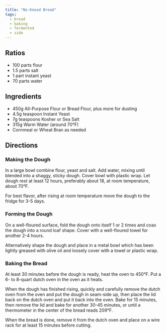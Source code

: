 ```yaml
---
title: "No-Knead Bread"
tags:
  - bread
  - baking
  - fermented
  - side
---
```


## Ratios

- 100 parts flour
- 1.5 parts salt
- 1 part instant yeast
- 70 parts water

## Ingredients

- 450g All-Purpose Flour or Bread Flour, plus more for dusting
- 4.5g teaspoon Instant Yeast
- 7g teaspoons Kosher or Sea Salt
- 315g Warm Water (around 70°F)
- Cornmeal or Wheat Bran as needed

## Directions

### Making the Dough

In a large bowl combine flour, yeast and salt. Add water, mixing until blended into a shaggy, sticky dough. Cover bowl with plastic wrap. Let dough rest at least 12 hours, preferably about 18, at room temperature, about 70°F.

For best flavor, after rising at room temperature move the dough to the fridge for 3-5 days.

### Forming the Dough

On a well-floured surface, fold the dough onto itself 1 or 2 times and coax the dough into a round loaf shape. Cover with a well-floured towel for another 2-4 hours.

Alternatively shape the dough and place in a metal bowl which has been lightly greased with olive oil and loosely cover with a towel or plastic wrap.

### Baking the Bread

At least 30 minutes before the dough is ready, heat the oven to 450°F. Put a 6- to 8-quart dutch oven in the oven as it heats.

When the dough has finished rising, quickly and carefully remove the dutch oven from the oven and put the dough in seam-side up, then place the lid back on the dutch oven and put it back into the oven. Bake for 15 minutes, then remove the lid and bake for another 30-45 minutes, or until a thermometer in the center of the bread reads 209°F.

When the bread is done, remove it from the dutch oven and place on a wire rack for at least 15 minutes before cutting.

